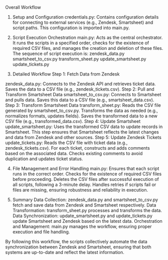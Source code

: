 Overall Workflow

1. Setup and Configuration
credentials.py: Contains configuration details for connecting to external services (e.g., Zendesk, Smartsheet) and script paths. This configuration is imported into main.py.

2. Script Execution Orchestration
main.py: Acts as the central orchestrator. It runs the scripts in a specified order, checks for the existence of required CSV files, and manages the creation and deletion of these files. The sequence of script execution is:
zendesk_data.py
smartsheet_to_csv.py
transform_sheet.py
update_smartsheet.py
update_tickets.py

3. Detailed Workflow
Step 1: Fetch Data from Zendesk

zendesk_data.py:
Connects to the Zendesk API and retrieves ticket data.
Saves the data to a CSV file (e.g., zendesk_tickets.csv).
Step 2: Pull and Transform Smartsheet Data
smartsheet_to_csv.py:
Connects to Smartsheet and pulls data.
Saves this data to a CSV file (e.g., smartsheet_data.csv).
Step 3: Transform Smartsheet Data
transform_sheet.py:
Reads the CSV file generated by smartsheet_to_csv.py.
Transforms the data as needed (e.g., normalizes formats, updates fields).
Saves the transformed data to a new CSV file (e.g., transformed_data.csv).
Step 4: Update Smartsheet
update_smartsheet.py:
Uses the transformed CSV data to update records in Smartsheet.
This step ensures that Smartsheet reflects the latest changes and data from Zendesk and other sources.
Step 5: Update Zendesk Tickets
update_tickets.py:
Reads the CSV file with ticket data (e.g., zendesk_tickets.csv).
For each ticket, constructs and adds comments based on the associated data.
Checks existing comments to avoid duplication and updates ticket status.

4. File Management and Error Handling
main.py:
Ensures that each script runs in the correct order.
Checks for the existence of required CSV files before proceeding.
Deletes the CSV files after successful execution of all scripts, following a 3-minute delay.
Handles retries if scripts fail or files are missing, ensuring robustness and reliability in execution.

5. Summary
Data Collection: zendesk_data.py and smartsheet_to_csv.py fetch and save data from Zendesk and Smartsheet respectively.
Data Transformation: transform_sheet.py processes and transforms the data.
Data Synchronization: update_smartsheet.py and update_tickets.py update Smartsheet and Zendesk based on the latest data.
Orchestration and Management: main.py manages the workflow, ensuring proper execution and file handling.

By following this workflow, the scripts collectively automate the data synchronization between Zendesk and Smartsheet, ensuring that both systems are up-to-date and reflect the latest information.